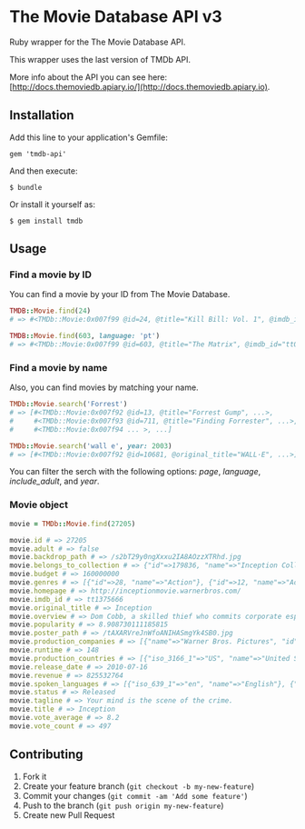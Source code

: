 # The Movie Database API v3

Ruby wrapper for the The Movie Database API.

This wrapper uses the last version of TMDb API.

More info about the API you can see here: [http://docs.themoviedb.apiary.io/](http://docs.themoviedb.apiary.io).

## Installation

Add this line to your application's Gemfile:

    gem 'tmdb-api'

And then execute:

    $ bundle

Or install it yourself as:

    $ gem install tmdb

## Usage

### Find a movie by ID
You can find a movie by your ID from The Movie Database.

```ruby
TMDB::Movie.find(24)
# => #<TMDb::Movie:0x007f99 @id=24, @title="Kill Bill: Vol. 1", @imdb_id="tt0266697" ... >

TMDB::Movie.find(603, language: 'pt')
# => #<TMDb::Movie:0x007f99 @id=603, @title="The Matrix", @imdb_id="tt0133093" ... >
```

### Find a movie by name
Also, you can find movies by matching your name.

```ruby
TMDb::Movie.search('Forrest')
# => [#<TMDb::Movie:0x007f92 @id=13, @title="Forrest Gump", ...>,
#     #<TMDb::Movie:0x007f93 @id=711, @title="Finding Forrester", ...>,
#     #<TMDb::Movie:0x007f94 ... >, ...]

TMDb::Movie.search('wall e', year: 2003)
# => [#<TMDb::Movie:0x007f92 @id=10681, @original_title="WALL·E", ...>]
```
You can filter the serch with the following options: _page_, _language_,
_include_adult_, and _year_.

### Movie object

```ruby
movie = TMDb::Movie.find(27205)

movie.id # => 27205
movie.adult # => false
movie.backdrop_path # => /s2bT29y0ngXxxu2IA8AOzzXTRhd.jpg
movie.belongs_to_collection # => {"id"=>179836, "name"=>"Inception Collection", "poster_path"=>"/7OtEJQjBhxNug5TyY0ny4ttuKdg.jpg", "backdrop_path"=>"/73WuAqGGCv3F8Rwy5FTnYlji6IS.jpg"}
movie.budget # => 160000000
movie.genres # => [{"id"=>28, "name"=>"Action"}, {"id"=>12, "name"=>"Adventure"}, {"id"=>9648, "name"=>"Mystery"}, {"id"=>878, "name"=>"Science Fiction"}, {"id"=>53, "name"=>"Thriller"}]
movie.homepage # => http://inceptionmovie.warnerbros.com/
movie.imdb_id # => tt1375666
movie.original_title # => Inception
movie.overview # => Dom Cobb, a skilled thief who commits corporate espionage by infiltrating the subconscious of his targets is offered a chance to regain his old life as payment for a task considered to be impossible: "inception", the implantation of another person's idea into a target's subconscious.
movie.popularity # => 8.908730111185815
movie.poster_path # => /tAXARVreJnWfoANIHASmgYk4SB0.jpg
movie.production_companies # => [{"name"=>"Warner Bros. Pictures", "id"=>174}, {"name"=>"Syncopy", "id"=>9996}]
movie.runtime # => 148
movie.production_countries # => [{"iso_3166_1"=>"US", "name"=>"United States of America"}]
movie.release_date # => 2010-07-16
movie.revenue # => 825532764
movie.spoken_languages # => [{"iso_639_1"=>"en", "name"=>"English"}, {"iso_639_1"=>"ja", "name"=>"日本語"}, {"iso_639_1"=>"fr", "name"=>"Français"}]
movie.status # => Released
movie.tagline # => Your mind is the scene of the crime.
movie.title # => Inception
movie.vote_average # => 8.2
movie.vote_count # => 497
```

## Contributing

1. Fork it
2. Create your feature branch (`git checkout -b my-new-feature`)
3. Commit your changes (`git commit -am 'Add some feature'`)
4. Push to the branch (`git push origin my-new-feature`)
5. Create new Pull Request
